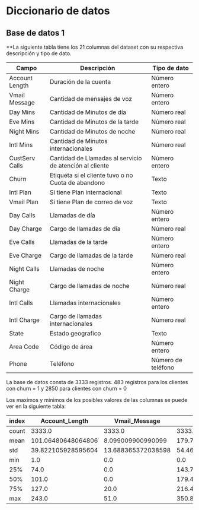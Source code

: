 # Diccionario de datos

## Base de datos 1

**La siguiente tabla tiene los 21 columnas del dataset con su respectiva descripción y tipo de dato.

| Campo | Descripción | Tipo de dato | 
|---|---|---|
| Account Length | Duración de la cuenta | Número entero |
| Vmail Message | Cantidad de mensajes de voz | Número entero |
| Day Mins | Cantidad de Minutos de día | Número real |
| Eve Mins | Cantidad de Minutos de la tarde | Número real |
| Night Mins | Cantidad de Minutos de noche | Número real |
| Intl Mins | Cantidad de Minutos internacionales | Número real |
| CustServ Calls | Cantidad de Llamadas al servicio de atención al cliente | Número entero |
| Churn | Etiqueta si el cliente tuvo o no Cuota de abandono | Texto |
| Intl Plan | Si tiene Plan internacional | Texto |
| Vmail Plan | Si tiene Plan de correo de voz | Texto |
| Day Calls | Llamadas de día | Número entero |
| Day Charge | Cargo de llamadas de día | Número real |
| Eve Calls | Llamadas de la tarde | Número entero |
| Eve Charge | Cargo de llamadas de la tarde | Número real |
| Night Calls | Llamadas de noche | Número entero |
| Night Charge | Cargo de llamadas de noche | Número real |
| Intl Calls | Llamadas internacionales | Número entero |
| Intl Charge | Cargo de llamadas internacionales | Número real |
| State | Estado geografico| Texto |
| Area Code | Código de área | Número entero |
| Phone | Teléfono | Número de teléfono |

La base de datos consta de 3333 registros. 483 registros para los clientes con churn = 1 y 2850 para clientes con churn = 0

Los maximos y minimos de los posibles valores de las columnas se puede ver en la siguiente tabla:

|index|Account\_Length|Vmail\_Message|Day\_Mins|Eve\_Mins|Night\_Mins|Intl\_Mins|CustServ\_Calls|Day\_Calls|Day\_Charge|Eve\_Calls|Eve\_Charge|Night\_Calls|Night\_Charge|Intl\_Calls|Intl\_Charge|Area\_Code|
|---|---|---|---|---|---|---|---|---|---|---|---|---|---|---|---|---|
|count|3333\.0|3333\.0|3333\.0|3333\.0|3333\.0|3333\.0|3333\.0|3333\.0|3333\.0|3333\.0|3333\.0|3333\.0|3333\.0|3333\.0|3333\.0|3333\.0|
|mean|101\.06480648064806|8\.099009900990099|179\.77509750975094|200\.98034803480348|200\.87203720372037|10\.237293729372938|1\.5628562856285628|100\.43564356435644|30\.562307230723075|100\.11431143114311|17\.083540354035403|100\.10771077107711|9\.03932493249325|4\.4794479447944795|2\.7645814581458144|437\.18241824182417|
|std|39\.822105928595604|13\.688365372038598|54\.46738920237137|50\.713844425812|50\.57384701365836|2\.791839548408416|1\.3154910448664767|20\.069084207300897|9\.2594345539305|19\.922625293943103|4\.310667643110341|19\.568609346058558|2\.275872837660029|2\.461214270546094|0\.753772612663046|42\.371290485606615|
|min|1\.0|0\.0|0\.0|0\.0|23\.2|0\.0|0\.0|0\.0|0\.0|0\.0|0\.0|33\.0|1\.04|0\.0|0\.0|408\.0|
|25%|74\.0|0\.0|143\.7|166\.6|167\.0|8\.5|1\.0|87\.0|24\.43|87\.0|14\.16|87\.0|7\.52|3\.0|2\.3|408\.0|
|50%|101\.0|0\.0|179\.4|201\.4|201\.2|10\.3|1\.0|101\.0|30\.5|100\.0|17\.12|100\.0|9\.05|4\.0|2\.78|415\.0|
|75%|127\.0|20\.0|216\.4|235\.3|235\.3|12\.1|2\.0|114\.0|36\.79|114\.0|20\.0|113\.0|10\.59|6\.0|3\.27|510\.0|
|max|243\.0|51\.0|350\.8|363\.7|395\.0|20\.0|9\.0|165\.0|59\.64|170\.0|30\.91|175\.0|17\.77|20\.0|5\.4|510\.0|
